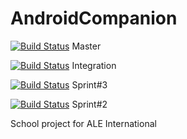 # AndroidCompanion

[![Build Status](https://travis-ci.org/Altraya/AndroidCompanion.svg?branch=master)](https://travis-ci.org/Altraya/AndroidCompanion) Master 

[![Build Status](https://travis-ci.org/Altraya/AndroidCompanion.svg?branch=Integration)](https://travis-ci.org/Altraya/AndroidCompanion) Integration

[![Build Status](https://travis-ci.org/Altraya/AndroidCompanion.svg?branch=sprint3)](https://travis-ci.org/Altraya/AndroidCompanion) Sprint#3 

[![Build Status](https://travis-ci.org/Altraya/AndroidCompanion.svg?branch=sprint2)](https://travis-ci.org/Altraya/AndroidCompanion) Sprint#2 

School project for ALE International 